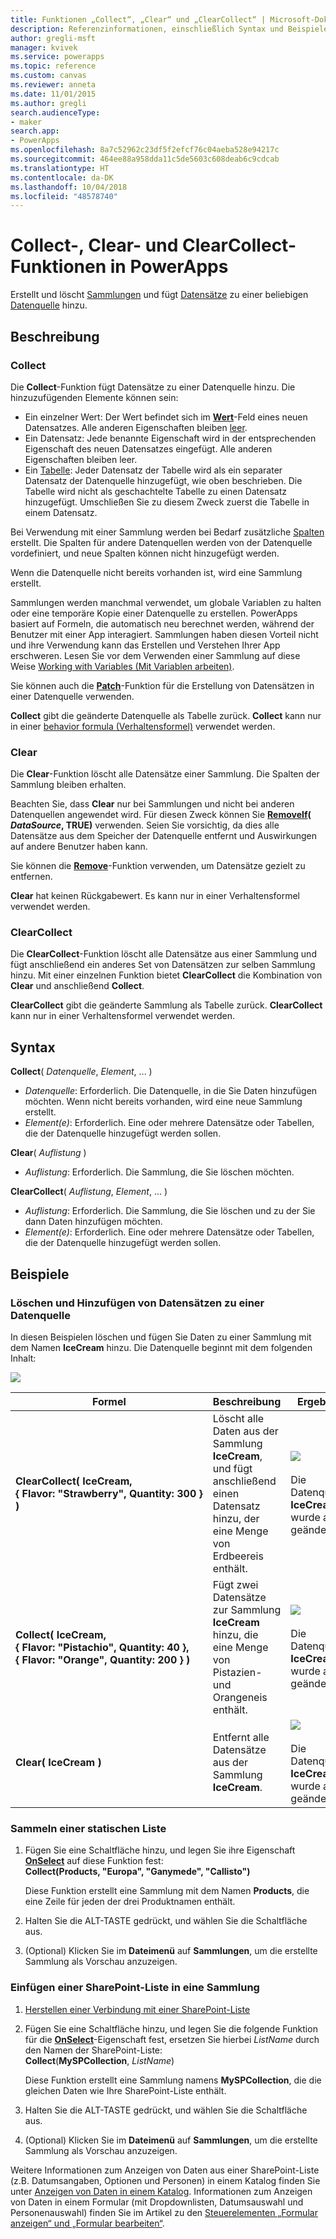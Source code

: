 ```yaml
---
title: Funktionen „Collect“, „Clear“ und „ClearCollect“ | Microsoft-Dokumentation
description: Referenzinformationen, einschließlich Syntax und Beispiele, für die Collect-, Clear- und ClearCollect-Funktionen in PowerApps
author: gregli-msft
manager: kvivek
ms.service: powerapps
ms.topic: reference
ms.custom: canvas
ms.reviewer: anneta
ms.date: 11/01/2015
ms.author: gregli
search.audienceType:
- maker
search.app:
- PowerApps
ms.openlocfilehash: 8a7c52962c23df5f2efcf76c04aeba528e94217c
ms.sourcegitcommit: 464ee88a958dda11c5de5603c608deab6c9cdcab
ms.translationtype: HT
ms.contentlocale: da-DK
ms.lasthandoff: 10/04/2018
ms.locfileid: "48578740"
---
```

# <a name="collect-clear-and-clearcollect-functions-in-powerapps"></a>Collect-, Clear- und ClearCollect-Funktionen in PowerApps
Erstellt und löscht [Sammlungen](../working-with-data-sources.md#collections) und fügt [Datensätze](../working-with-tables.md#records) zu einer beliebigen [Datenquelle](../working-with-data-sources.md) hinzu.

## <a name="description"></a>Beschreibung
### <a name="collect"></a>Collect
Die **Collect**-Funktion fügt Datensätze zu einer Datenquelle hinzu. Die hinzuzufügenden Elemente können sein:

* Ein einzelner Wert: Der Wert befindet sich im **[Wert](function-value.md)**-Feld eines neuen Datensatzes.  Alle anderen Eigenschaften bleiben [leer](function-isblank-isempty.md).
* Ein Datensatz: Jede benannte Eigenschaft wird in der entsprechenden Eigenschaft des neuen Datensatzes eingefügt.  Alle anderen Eigenschaften bleiben leer.
* Ein [Tabelle](../working-with-tables.md): Jeder Datensatz der Tabelle wird als ein separater Datensatz der Datenquelle hinzugefügt, wie oben beschrieben. Die Tabelle wird nicht als geschachtelte Tabelle zu einen Datensatz hinzugefügt. Umschließen Sie zu diesem Zweck zuerst die Tabelle in einem Datensatz.

Bei Verwendung mit einer Sammlung werden bei Bedarf zusätzliche [Spalten](../working-with-tables.md#columns) erstellt. Die Spalten für andere Datenquellen werden von der Datenquelle vordefiniert, und neue Spalten können nicht hinzugefügt werden.  

Wenn die Datenquelle nicht bereits vorhanden ist, wird eine Sammlung erstellt.

Sammlungen werden manchmal verwendet, um globale Variablen zu halten oder eine temporäre Kopie einer Datenquelle zu erstellen. PowerApps basiert auf Formeln, die automatisch neu berechnet werden, während der Benutzer mit einer App interagiert. Sammlungen haben diesen Vorteil nicht und ihre Verwendung kann das Erstellen und Verstehen Ihrer App erschweren. Lesen Sie vor dem Verwenden einer Sammlung auf diese Weise [Working with Variables (Mit Variablen arbeiten)](../working-with-variables.md).

Sie können auch die **[Patch](function-patch.md)**-Funktion für die Erstellung von Datensätzen in einer Datenquelle verwenden.

**Collect** gibt die geänderte Datenquelle als Tabelle zurück.  **Collect** kann nur in einer [behavior formula (Verhaltensformel)](../working-with-formulas-in-depth.md) verwendet werden.

### <a name="clear"></a>Clear
Die **Clear**-Funktion löscht alle Datensätze einer Sammlung.  Die Spalten der Sammlung bleiben erhalten.

Beachten Sie, dass **Clear** nur bei Sammlungen und nicht bei anderen Datenquellen angewendet wird.  Für diesen Zweck können Sie **[RemoveIf](function-remove-removeif.md)( *DataSource*, TRUE)** verwenden.  Seien Sie vorsichtig, da dies alle Datensätze aus dem Speicher der Datenquelle entfernt und Auswirkungen auf andere Benutzer haben kann.

Sie können die **[Remove](function-remove-removeif.md)**-Funktion verwenden, um Datensätze gezielt zu entfernen.

**Clear** hat keinen Rückgabewert.  Es kann nur in einer Verhaltensformel verwendet werden.

### <a name="clearcollect"></a>ClearCollect
Die **ClearCollect**-Funktion löscht alle Datensätze aus einer Sammlung und fügt anschließend ein anderes Set von Datensätzen zur selben Sammlung hinzu.  Mit einer einzelnen Funktion bietet **ClearCollect** die Kombination von **Clear** und anschließend **Collect**.

**ClearCollect** gibt die geänderte Sammlung als Tabelle zurück.  **ClearCollect** kann nur in einer Verhaltensformel verwendet werden.

## <a name="syntax"></a>Syntax
**Collect**( *Datenquelle*, *Element*, ... )

* *Datenquelle*: Erforderlich. Die Datenquelle, in die Sie Daten hinzufügen möchten.  Wenn nicht bereits vorhanden, wird eine neue Sammlung erstellt.
* *Element(e)*: Erforderlich.  Eine oder mehrere Datensätze oder Tabellen, die der Datenquelle hinzugefügt werden sollen.  

**Clear**( *Auflistung* )

* *Auflistung*: Erforderlich. Die Sammlung, die Sie löschen möchten.

**ClearCollect**( *Auflistung*, *Element*, ... )

* *Auflistung*: Erforderlich. Die Sammlung, die Sie löschen und zu der Sie dann Daten hinzufügen möchten.
* *Element(e)*: Erforderlich.  Eine oder mehrere Datensätze oder Tabellen, die der Datenquelle hinzugefügt werden sollen.  

## <a name="examples"></a>Beispiele
### <a name="clearing-and-adding-records-to-a-data-source"></a>Löschen und Hinzufügen von Datensätzen zu einer Datenquelle
In diesen Beispielen löschen und fügen Sie Daten zu einer Sammlung mit dem Namen **IceCream** hinzu.  Die Datenquelle beginnt mit dem folgenden Inhalt:

![](media/function-clear-collect-clearcollect/icecream.png)

| Formel | Beschreibung | Ergebnis |
| --- | --- | --- |
| **ClearCollect( IceCream, {&nbsp;Flavor:&nbsp;"Strawberry",&nbsp;Quantity:&nbsp;300&nbsp;} )** |Löscht alle Daten aus der Sammlung **IceCream**, und fügt anschließend einen Datensatz hinzu, der eine Menge von Erdbeereis enthält. |<style> img { max-width: none } </style> ![](media/function-clear-collect-clearcollect/icecream-clearcollect.png)<br><br>Die Datenquelle **IceCream** wurde auch geändert. |
| **Collect( IceCream, {&nbsp;Flavor:&nbsp;"Pistachio",&nbsp;Quantity:&nbsp;40&nbsp;}, {&nbsp;Flavor:&nbsp;"Orange",&nbsp;Quantity:&nbsp;200&nbsp;}  )** |Fügt zwei Datensätze zur Sammlung **IceCream** hinzu, die eine Menge von Pistazien- und Orangeneis enthält. |![](media/function-clear-collect-clearcollect/icecream-collect.png)<br><br>Die Datenquelle **IceCream** wurde auch geändert. |
| **Clear( IceCream )** |Entfernt alle Datensätze aus der Sammlung **IceCream**. |![](media/function-clear-collect-clearcollect/icecream-clear.png)<br><br>Die Datenquelle **IceCream** wurde auch geändert. |

### <a name="collect-a-static-list"></a>Sammeln einer statischen Liste

1. Fügen Sie eine Schaltfläche hinzu, und legen Sie ihre Eigenschaft **[OnSelect](../controls/properties-core.md)** auf diese Funktion fest:<br>**Collect(Products, &quot;Europa&quot;, &quot;Ganymede&quot;, &quot;Callisto&quot;)**
   
    Diese Funktion erstellt eine Sammlung mit dem Namen **Products**, die eine Zeile für jeden der drei Produktnamen enthält.
    
1. Halten Sie die ALT-TASTE gedrückt, und wählen Sie die Schaltfläche aus.

1. (Optional) Klicken Sie im **Dateimenü** auf **Sammlungen**, um die erstellte Sammlung als Vorschau anzuzeigen.

### <a name="put-a-sharepoint-list-into-a-collection"></a>Einfügen einer SharePoint-Liste in eine Sammlung

1. [Herstellen einer Verbindung mit einer SharePoint-Liste](../connect-to-sharepoint.md) 

1. Fügen Sie eine Schaltfläche hinzu, und legen Sie die folgende Funktion für die **[OnSelect](../controls/properties-core.md)**-Eigenschaft fest, ersetzen Sie hierbei *ListName* durch den Namen der SharePoint-Liste:<br>
**Collect**(**MySPCollection**, *ListName*)

    Diese Funktion erstellt eine Sammlung namens **MySPCollection**, die die gleichen Daten wie Ihre SharePoint-Liste enthält.
    
1. Halten Sie die ALT-TASTE gedrückt, und wählen Sie die Schaltfläche aus.

1. (Optional) Klicken Sie im **Dateimenü** auf **Sammlungen**, um die erstellte Sammlung als Vorschau anzuzeigen.

Weitere Informationen zum Anzeigen von Daten aus einer SharePoint-Liste (z.B. Datumsangaben, Optionen und Personen) in einem Katalog finden Sie unter [Anzeigen von Daten in einem Katalog](../connections/connection-sharepoint-online.md#show-data-in-a-gallery). Informationen zum Anzeigen von Daten in einem Formular (mit Dropdownlisten, Datumsauswahl und Personenauswahl) finden Sie im Artikel zu den [Steuerelementen „Formular anzeigen“ und „Formular bearbeiten“](../controls/control-form-detail.md).
